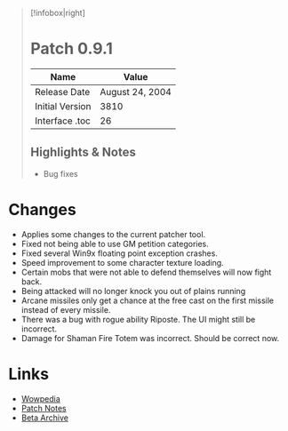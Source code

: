 > [!infobox|right]
> # Patch 0.9.1
> | Name |  Value |
> |---|---|
> | Release Date | August 24, 2004 |
> | Initial Version | 3810 |
> | Interface .toc | 26 |
> ## Highlights & Notes
> -  Bug fixes

# Changes

- Applies some changes to the current patcher tool.
- Fixed not being able to use GM petition categories.
- Fixed several Win9x floating point exception crashes.
- Speed improvement to some character texture loading.
- Certain mobs that were not able to defend themselves will now fight back.
- Being attacked will no longer knock you out of plains running
- Arcane missiles only get a chance at the free cast on the first missile instead of every missile.
- There was a bug with rogue ability Riposte. The UI might still be incorrect.
- Damage for Shaman Fire Totem was incorrect. Should be correct now.

# Links

- [Wowpedia](https://wowpedia.fandom.com/wiki/Patch_0.9.1)
- [Patch Notes](https://web.archive.org/web/20040826020932/http://www.worldofwarcraft.com/patchnotes/patch-8-17-04.shtml)
- [Beta Archive](https://www.betaarchive.com/wiki/index.php?title=World_of_Warcraft/Original_0.9.1.3810)

